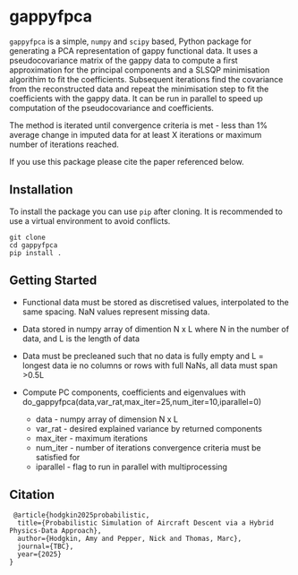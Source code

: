 # gappyfpca

`gappyfpca` is a simple, `numpy` and `scipy` based, Python package for generating a PCA representation of gappy functional data. It uses a pseudocovariance matrix of the gappy data to compute a first approximation for the principal components and a SLSQP minimisation algorithim to fit the coefficients. Subsequent iterations find the covariance from the reconstructed data and repeat the minimisation step to fit the coefficients with the gappy data. It can be run in parallel to speed up computation of the pseudocovariance and coefficients.

The method is iterated until convergence criteria is met - less than 1\% average change in imputed data for at least X iterations or maximum number of iterations reached.

If you use this package please cite the paper referenced below.

## Installation

To install the package you can use `pip` after cloning. It is recommended to use a virtual environment to avoid conflicts.

	git clone
	cd gappyfpca
	pip install .

## Getting Started

- Functional data must be stored as discretised values, interpolated to the same spacing. NaN values represent missing data.
- Data stored in numpy array of dimention N x L where N in the number of data, and L is the length of data
- Data must be precleaned such that no data is fully empty and L = longest data ie no columns or rows with full NaNs, all data must span >0.5L

- Compute PC components, coefficients and eigenvalues with do_gappyfpca(data,var_rat,max_iter=25,num_iter=10,iparallel=0)
	- data - numpy array of dimension N x L
	- var_rat - desired explained variance by returned components
	- max_iter - maximum iterations
	- num_iter - number of iterations convergence criteria must be satisfied for
	- iparallel - flag to run in parallel with multiprocessing

 ## Citation

	 @article{hodgkin2025probabilistic,
	  title={Probabilistic Simulation of Aircraft Descent via a Hybrid Physics-Data Approach},
	  author={Hodgkin, Amy and Pepper, Nick and Thomas, Marc},
	  journal={TBC},
	  year={2025}
	}
